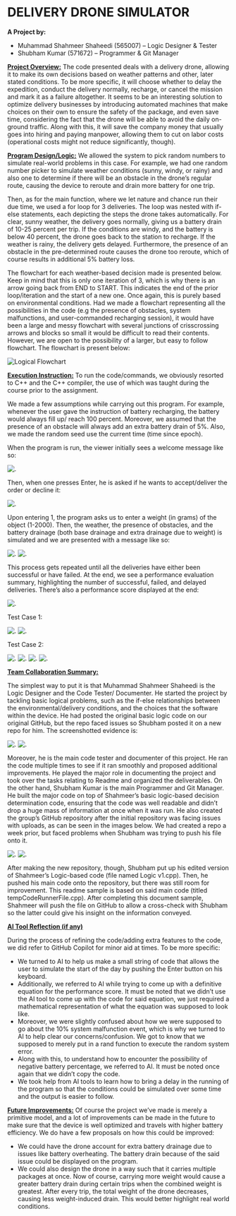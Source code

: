 # DELIVERY DRONE SIMULATOR
**A Project by:**
* Muhammad Shahmeer Shaheedi (565007) – Logic Designer & Tester
* Shubham Kumar (571672) – Programmer & Git Manager


<ins>**Project Overview:**</ins>
The code presented deals with a delivery drone, allowing it to make its own decisions based on weather patterns and other, later stated conditions. To be more specific, it will choose whether to delay the expedition, conduct the delivery normally, recharge, or cancel the mission and mark it as a failure altogether. It seems to be an interesting solution to optimize delivery businesses by introducing automated machines that make choices on their own to ensure the safety of the package, and even save time, considering the fact that the drone will be able to avoid the daily on-ground traffic. Along with this, it will save the company money that usually goes into hiring and paying manpower, allowing them to cut on labor costs (operational costs might not reduce significantly, though).

<ins>**Program Design/Logic:**</ins>
We allowed the system to pick random numbers to simulate real-world problems in this case. For example, we had one random number picker to simulate weather conditions (sunny, windy, or rainy) and also one to determine if there will be an obstacle in the drone’s regular route, causing the device to reroute and drain more battery for one trip.

Then, as for the main function, where we let nature and chance run their due time, we used a for loop for 3 deliveries. The loop was nested with if-else statements, each depicting the steps the drone takes automatically. For clear, sunny weather, the delivery goes normally, giving us a battery drain of 10-25 percent per trip. If the conditions are windy, and the battery is below 40 percent, the drone goes back to the station to recharge. If the weather is rainy, the delivery gets delayed. Furthermore, the presence of an obstacle in the pre-determined route causes the drone too reroute, which of course results in additional 5% battery loss.  

The flowchart for each weather-based decision made is presented below. Keep in mind that this is only one iteration of 3, which is why there is an arrow going back from END to START. This indicates the end of the prior loop/iteration and the start of a new one. Once again, this is purely based on environmental conditions. Had we made a flowchart representing all the possibilities in the code (e.g the presence of obstacles, system malfunctions, and user-commanded recharging session), it would have been a large and messy flowchart with several junctions of crisscrossing arrows and blocks so small it would be difficult to read their contents. However, we are open to the possibility of a larger, but easy to follow flowchart. The flowchart is present below:

![Logical Flowchart](https://github.com/Shubam0076/Shahmeer_Shubham_FOCP_Assignment-1/blob/main/ReferencePics/Screenshot%20(130).png)

<ins>**Execution Instruction:**</ins>
To run the code/commands, we obviously resorted to C++ and the C++ compiler, the use of which was taught during the course prior to the assignment. 

We made a few assumptions while carrying out this program. For example, whenever the user gave the instruction of battery recharging, the battery would always fill up/ reach 100 percent. Moreover, we assumed that the presence of an obstacle will always add an extra battery drain of 5%. Also, we made the random seed use the current time (time since epoch). 

When the program is run, the viewer initially sees a welcome message like so:

![.](https://github.com/Shubam0076/Shahmeer_Shubham_FOCP_Assignment-1/blob/main/ReferencePics/1.png)

Then, when one presses Enter, he is asked if he wants to accept/deliver the order or decline it:

![.](https://github.com/Shubam0076/Shahmeer_Shubham_FOCP_Assignment-1/blob/main/ReferencePics/2.png)

Upon entering 1, the program asks us to enter a weight (in grams) of the object (1-2000). Then, the weather, the presence of obstacles, and the battery drainage (both base drainage and extra drainage due to weight) is simulated and we are presented with a message like so:

![.](https://github.com/Shubam0076/Shahmeer_Shubham_FOCP_Assignment-1/blob/main/ReferencePics/3.png)
![.](https://github.com/Shubam0076/Shahmeer_Shubham_FOCP_Assignment-1/blob/main/ReferencePics/4.png)

This process gets repeated until all the deliveries have either been successful or have failed. At the end, we see a performance evaluation summary, highlighting the number of successful, failed, and delayed deliveries. There’s also a performance score displayed at the end:

![.](https://github.com/Shubam0076/Shahmeer_Shubham_FOCP_Assignment-1/blob/main/ReferencePics/5.png)

Test Case 1:

![.](https://github.com/Shubam0076/Shahmeer_Shubham_FOCP_Assignment-1/blob/main/ReferencePics/6.png)
![.](https://github.com/Shubam0076/Shahmeer_Shubham_FOCP_Assignment-1/blob/main/ReferencePics/7.png)

Test Case 2:

![.](https://github.com/Shubam0076/Shahmeer_Shubham_FOCP_Assignment-1/blob/main/ReferencePics/15.png)
![.](https://github.com/Shubam0076/Shahmeer_Shubham_FOCP_Assignment-1/blob/main/ReferencePics/8.png)
![.](https://github.com/Shubam0076/Shahmeer_Shubham_FOCP_Assignment-1/blob/main/ReferencePics/9.png)
![.](https://github.com/Shubam0076/Shahmeer_Shubham_FOCP_Assignment-1/blob/main/ReferencePics/10.png)

<ins>**Team Collaboration Summary:**</ins>

The simplest way to put it is that Muhammad Shahmeer Shaheedi is the Logic Designer and the Code Tester/ Documenter. He started the project by tackling basic logical problems, such as the if-else relationships between the environmental/delivery conditions, and the choices that the software within the device. He had posted the original basic logic code on our original GitHub, but the repo faced issues so Shubham posted it on a new repo for him. The screenshotted evidence is:

![.](https://github.com/Shubam0076/Shahmeer_Shubham_FOCP_Assignment-1/blob/main/ReferencePics/11.png)
![.](https://github.com/Shubam0076/Shahmeer_Shubham_FOCP_Assignment-1/blob/main/ReferencePics/12.png)

Moreover, he is the main code tester and documenter of this project. He ran the code multiple times to see if it ran smoothly and proposed additional improvements. He played the major role in documenting the project and took over the tasks relating to Readme and organized the deliverables.
On the other hand, Shubham Kumar is the main Programmer and Git Manager. He built the major code on top of Shahmeer’s basic logic-based decision determination code, ensuring	that the code was well readable and didn’t drop a huge mass of information at once when it was run. He also created the group’s GitHub repository after the initial repository was facing issues with uploads, as can be seen in the images below. We had created a repo a week prior, but faced problems when Shubham was trying to push his file onto it.

![.](https://github.com/Shubam0076/Shahmeer_Shubham_FOCP_Assignment-1/blob/main/ReferencePics/13.png)
![.](https://github.com/Shubam0076/Shahmeer_Shubham_FOCP_Assignment-1/blob/main/ReferencePics/14.png)

After making the new repository, though, Shubham put up his edited version of Shahmeer’s Logic-based code (file named Logic v1.cpp). Then, he pushed his main code onto the repository, but there was still room for improvement. This readme sample is based on said main code (titled tempCodeRunnerFile.cpp). After completing this document sample, Shahmeer will push the file on GitHub to allow a cross-check with Shubham so the latter could give his insight on the information conveyed. 

<ins>**AI Tool Reflection (if any)**</ins>

During the process of refining the code/adding extra features to the code, we did refer to GitHub Copilot for minor aid at times. To be more specific:

*	We turned to AI to help us make a small string of code that allows the user to simulate the start of the day by pushing the Enter button on his keyboard.
*	Additionally, we referred to AI while trying to come up with a definitive equation for the performance score. It must be noted that we didn’t use the AI tool to come up with the code for said equation, we just required a mathematical representation of what the equation was supposed to look like.
*	Moreover, we were slightly confused about how we were supposed to go about the 10% system malfunction event, which is why we turned to AI to help clear our concerns/confusion. We got to know that we supposed to merely put in a rand function to execute the random system error.
* 	Along with this, to understand how to encounter the possibility of negative battery percentage, we referred to AI. It must be noted once again that we didn’t copy the code.
*	We took help from AI tools to learn how to bring a delay in the running of the program so that the conditions could be simulated over some time and the output is easier to follow. 

<ins>**Future Improvements:**</ins>
Of course the project we’ve made is merely a primitive model, and a lot of improvements can be made in the future to make sure that the device is well optimized and travels with higher battery efficiency. We do have a few proposals on how this could be improved:

*	We could have the drone account for extra battery drainage due to issues like battery overheating. The battery drain because of the said issue could be displayed on the program.
* 	We could also design the drone in a way such that it carries multiple packages at once. Now of course, carrying more weight would cause a greater battery drain during certain trips when the combined weight is greatest. After every trip, the total weight of the drone decreases, causing less weight-induced drain. This would better highlight real world conditions.
